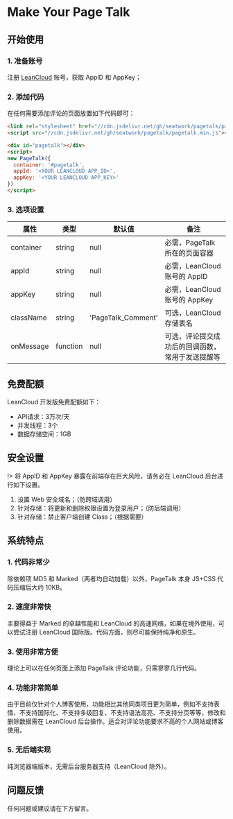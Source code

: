 # Make Your Page Talk

## 开始使用

### 1. 准备账号
注册 [LeanCloud](https://leancloud.cn/) 账号，获取 AppID 和 AppKey；

### 2. 添加代码
在任何需要添加评论的页面放置如下代码即可：

```html
<link rel="stylesheet" href="//cdn.jsdelivr.net/gh/seatwork/pagetalk/pagetalk.min.css"/>
<script src="//cdn.jsdelivr.net/gh/seatwork/pagetalk/pagetalk.min.js"></script>

<div id="pagetalk"></div>
<script>
new PageTalk({
  container: '#pagetalk',
  appId: '<YOUR LEANCLOUD APP_ID>',
  appKey: '<YOUR LEANCLOUD APP_KEY>'
})
</script>
```

### 3. 选项设置

| 属性 | 类型 | 默认值 | 备注 |
| --- | --- | --- | --- |
| container | string | null | 必需，PageTalk 所在的页面容器 |
| appId | string | null | 必需，LeanCloud 账号的 AppID |
| appKey | string | null | 必需，LeanCloud 账号的 AppKey |
| className | string | 'PageTalk_Comment' | 可选，LeanCloud 存储表名 |
| onMessage | function | null | 可选，评论提交成功后的回调函数，常用于发送提醒等 |

## 免费配额

LeanCloud 开发版免费配额如下：
- API请求：3万次/天 
- 并发线程：3个
- 数据存储空间：1GB

## 安全设置

!> 将 AppID 和 AppKey 暴露在前端存在巨大风险，请务必在 LeanCloud 后台进行如下设置。

1. 设置 Web 安全域名；（防跨域调用）
2. 针对存储：将更新和删除权限设置为登录用户；（防后端调用）
3. 针对存储：禁止客户端创建 Class；（根据需要）

## 系统特点

### 1. 代码非常少
除依赖项 MD5 和 Marked（两者均自动加载）以外，PageTalk 本身 JS+CSS 代码压缩后大约 10KB。

### 2. 速度非常快
主要得益于 Marked 的卓越性能和 LeanCloud 的高速网络，如果在境外使用，可以尝试注册 LeanCloud 国际版。代码方面，则尽可能保持纯净和原生。

### 3. 使用非常方便
理论上可以在任何页面上添加 PageTalk 评论功能，只需寥寥几行代码。

### 4. 功能非常简单
由于目前仅针对个人博客使用，功能相比其他同类项目更为简单，例如不支持表情、不支持国际化、不支持多级回复、不支持语法高亮、不支持分页等等，修改和删除数据需在 LeanCloud 后台操作。适合对评论功能要求不高的个人网站或博客使用。

### 5. 无后端实现
纯浏览器端版本，无需后台服务器支持（LeanCloud 除外）。

## 问题反馈
任何问题或建议请在下方留言。
